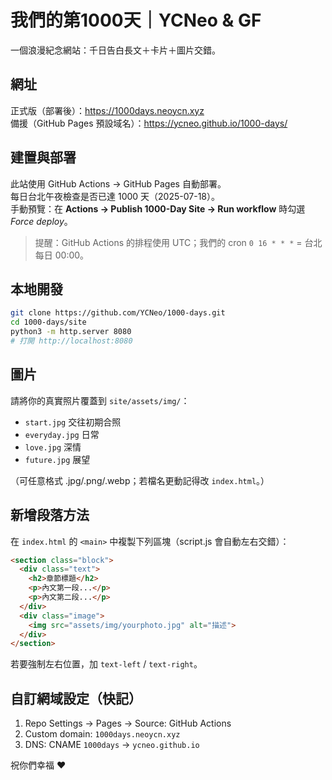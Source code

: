 # 我們的第1000天｜YCNeo & GF

一個浪漫紀念網站：千日告白長文＋卡片＋圖片交錯。

## 網址
正式版（部署後）：https://1000days.neoycn.xyz  
備援（GitHub Pages 預設域名）：https://ycneo.github.io/1000-days/

## 建置與部署
此站使用 GitHub Actions → GitHub Pages 自動部署。  
每日台北午夜檢查是否已達 1000 天（2025-07-18）。  
手動預覽：在 **Actions → Publish 1000-Day Site → Run workflow** 時勾選 *Force deploy*。

> 提醒：GitHub Actions 的排程使用 UTC；我們的 cron `0 16 * * *` = 台北每日 00:00。

## 本地開發
```bash
git clone https://github.com/YCNeo/1000-days.git
cd 1000-days/site
python3 -m http.server 8080
# 打開 http://localhost:8080
```

## 圖片
請將你的真實照片覆蓋到 `site/assets/img/`：  
- `start.jpg` 交往初期合照  
- `everyday.jpg` 日常  
- `love.jpg` 深情  
- `future.jpg` 展望  

（可任意格式 .jpg/.png/.webp；若檔名更動記得改 `index.html`。）

## 新增段落方法
在 `index.html` 的 `<main>` 中複製下列區塊（script.js 會自動左右交錯）：

```html
<section class="block">
  <div class="text">
    <h2>章節標題</h2>
    <p>內文第一段...</p>
    <p>內文第二段...</p>
  </div>
  <div class="image">
    <img src="assets/img/yourphoto.jpg" alt="描述">
  </div>
</section>
```

若要強制左右位置，加 `text-left` / `text-right`。

## 自訂網域設定（快記）
1. Repo Settings → Pages → Source: GitHub Actions
2. Custom domain: `1000days.neoycn.xyz`
3. DNS: CNAME `1000days` → `ycneo.github.io`

祝你們幸福 ❤️
